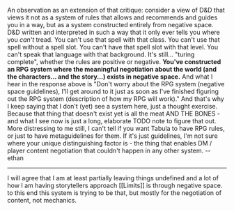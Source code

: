 
An observation as an extension of that critique: consider a view of D&D that views it not as a system of rules that allows and recommends and guides you in a way, but as a system constructed entirely from negative space. D&D written and interpreted in such a way that it only ever tells you where you _can't_ tread. You can't use that spell with that class. You can't use that spell without a spell slot. You can't have that spell slot with that level. You can't speak that language with that background. It's still... "turing complete", whether the rules are positive or negative. **You've constructed an RPG system where the meaningful negotiation about the world (and the characters... and the story...) exists in negative space.** And what I hear in the response above is "Don't worry about the RPG system (negative space guidelines), I'll get around to it just as soon as I've finished figuring out the RPG system (description of how my RPG will work)." And that's why I keep saying that I don't (yet) see a system here, just a thought exercise. Because that thing that doesn't exist yet is all the meat AND THE BONES - and what I see now is just a long, elaborate TODO note to figure that out. More distressing to me still, I can't tell if you want Tabula to have RPG rules, or just to have metaguidelines for them. If it's just guidelines, I'm not sure where your unique distinguishing factor is - the thing that enables DM / player content negotiation that couldn't happen in any other system.
--ethan

---

I will agree that I am at least partially leaving things undefined and a lot of how I am having storytellers approach [[Limits]] is through negative space. to this end this system is trying to be that, but mostly for the negotiation of content, not mechanics.